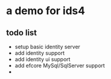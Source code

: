 # a demo for ids4 

## todo list

- setup basic identity server
- add identity support
- add identity ui support
- add efcore MySql/SqlServer support
- 